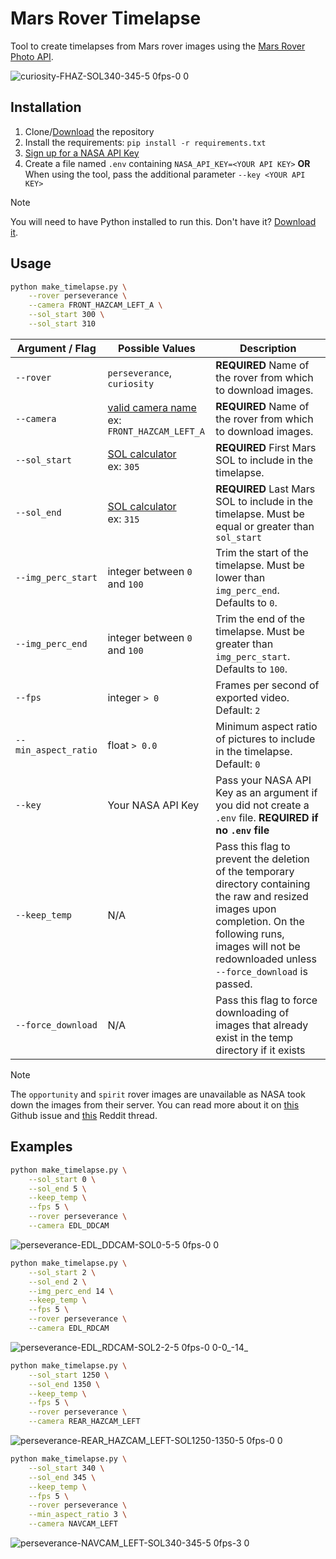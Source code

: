 # Mars Rover Timelapse
Tool to create timelapses from Mars rover images using the [Mars Rover Photo API](https://github.com/corincerami/mars-photo-api).

![curiosity-FHAZ-SOL340-345-5 0fps-0 0](https://github.com/user-attachments/assets/b2253532-dd05-438a-a6dc-c2845d4ea8ce)

## Installation

1. Clone/[Download](https://github.com/athuler/mars-rover-timelapse/archive/refs/heads/main.zip) the repository
2. Install the requirements: `pip install -r requirements.txt`
3. [Sign up for a NASA API Key](https://api.nasa.gov/)
4.
    Create a file named `.env` containing `NASA_API_KEY=<YOUR API KEY>`
    **OR**
    When using the tool, pass the additional parameter `--key <YOUR API KEY>`

> [!NOTE]  
> You will need to have Python installed to run this. Don't have it? [Download it](https://www.python.org/downloads/).


## Usage

```sh
python make_timelapse.py \
    --rover perseverance \
    --camera FRONT_HAZCAM_LEFT_A \
    --sol_start 300 \
    --sol_start 310
```

| Argument / Flag | Possible Values   | Description      |
| ------------- | ------------- | ------------- |
| `--rover` | `perseverance`, `curiosity` | **REQUIRED**  Name of the rover from which to download images. |
| `--camera` | [valid camera name](https://github.com/corincerami/mars-photo-api?tab=readme-ov-file#cameras)<br/>ex: `FRONT_HAZCAM_LEFT_A` | **REQUIRED**  Name of the rover from which to download images. |
| `--sol_start` | [SOL calculator](https://solonmars.com/)<br/>ex: `305` | **REQUIRED**  First Mars SOL to include in the timelapse. |
| `--sol_end` | [SOL calculator](https://solonmars.com/)<br/>ex: `315` | **REQUIRED**  Last Mars SOL to include in the timelapse. Must be equal or greater than `sol_start` |
| `--img_perc_start` | integer between `0` and `100` | Trim the start of the timelapse. Must be lower than `img_perc_end`. Defaults to `0`. |
| `--img_perc_end` | integer between `0` and `100` | Trim the end of the timelapse. Must be greater than `img_perc_start`. Defaults to `100`. |
| `--fps` | integer `> 0` | Frames per second of exported video. Default: `2` |
| `--min_aspect_ratio` | float `> 0.0` | Minimum aspect ratio of pictures to include in the timelapse. Default: `0` |
| `--key` | Your NASA API Key | Pass your NASA API Key as an argument if you did not create a `.env` file. **REQUIRED if no `.env` file** |
| `--keep_temp` | N/A | Pass this flag to prevent the deletion of the temporary directory containing the raw and resized images upon completion. On the following runs, images will not be redownloaded unless `--force_download` is passed. |
| `--force_download` | N/A | Pass this flag to force downloading of images that already exist in the temp directory if it exists |



> [!NOTE]  
> The `opportunity` and `spirit` rover images are unavailable as NASA took down the images from their server. You can read more about it on [this](https://github.com/corincerami/mars-photo-api/issues/197) Github issue and [this](https://www.reddit.com/r/Mars/comments/1c7a4kd/due_to_the_website_change_i_can_no_longer_find/) Reddit thread.

## Examples

```bash
python make_timelapse.py \
    --sol_start 0 \
    --sol_end 5 \
    --keep_temp \
    --fps 5 \
    --rover perseverance \
    --camera EDL_DDCAM 
```
![perseverance-EDL_DDCAM-SOL0-5-5 0fps-0 0](https://github.com/user-attachments/assets/d76e8477-3299-4bac-850c-fc9e129da78a)

```bash
python make_timelapse.py \
    --sol_start 2 \
    --sol_end 2 \
    --img_perc_end 14 \
    --keep_temp \
    --fps 5 \
    --rover perseverance \
    --camera EDL_RDCAM
```
![perseverance-EDL_RDCAM-SOL2-2-5 0fps-0 0-0_-14_](https://github.com/user-attachments/assets/e7fa4174-39f8-46d3-8dc9-a83182b9f841)

```bash
python make_timelapse.py \
    --sol_start 1250 \
    --sol_end 1350 \
    --keep_temp \
    --fps 5 \
    --rover perseverance \
    --camera REAR_HAZCAM_LEFT
```
![perseverance-REAR_HAZCAM_LEFT-SOL1250-1350-5 0fps-0 0](https://github.com/user-attachments/assets/a8e7605d-a40f-41dd-81ee-3972865a1d2a)

```bash
python make_timelapse.py \
    --sol_start 340 \
    --sol_end 345 \
    --keep_temp \
    --fps 5 \
    --rover perseverance \
    --min_aspect_ratio 3 \
    --camera NAVCAM_LEFT
```
![perseverance-NAVCAM_LEFT-SOL340-345-5 0fps-3 0](https://github.com/user-attachments/assets/b92612bd-840b-4dc9-b418-b04422110308)

